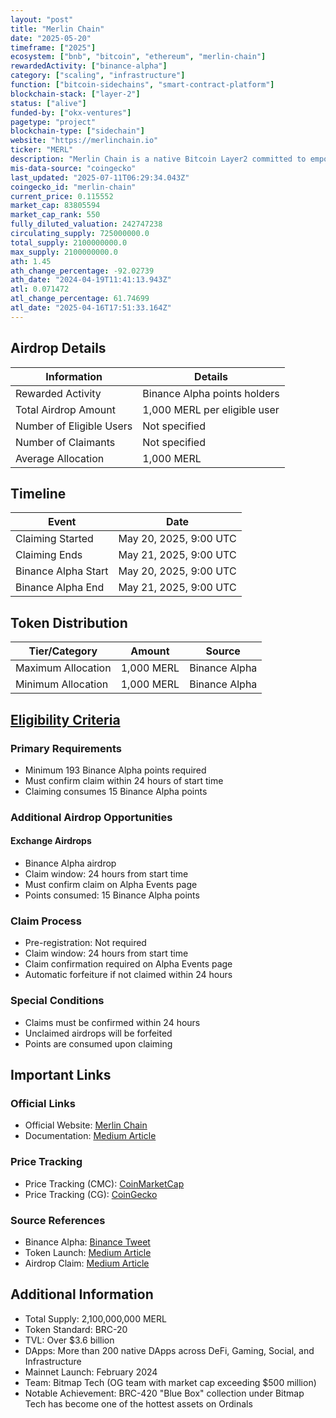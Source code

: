 ```yaml
---
layout: "post"
title: "Merlin Chain"
date: "2025-05-20"
timeframe: ["2025"]
ecosystem: ["bnb", "bitcoin", "ethereum", "merlin-chain"]
rewardedActivity: ["binance-alpha"]
category: ["scaling", "infrastructure"]
function: ["bitcoin-sidechains", "smart-contract-platform"]
blockchain-stack: ["layer-2"]
status: ["alive"]
funded-by: ["okx-ventures"]
pagetype: "project"
blockchain-type: ["sidechain"]
website: "https://merlinchain.io"
ticker: "MERL"
description: "Merlin Chain is a native Bitcoin Layer2 committed to empowering Bitcoin's native assets, protocols, and products on Layer1 through its Layer2 network, integrating ZK-Rollup network, decentralized oracle network, and on-chain BTC fraud proof modules."
mis-data-source: "coingecko"
last_updated: "2025-07-11T06:29:34.043Z"
coingecko_id: "merlin-chain"
current_price: 0.115552
market_cap: 83805594
market_cap_rank: 550
fully_diluted_valuation: 242747238
circulating_supply: 725000000.0
total_supply: 2100000000.0
max_supply: 2100000000.0
ath: 1.45
ath_change_percentage: -92.02739
ath_date: "2024-04-19T11:41:13.943Z"
atl: 0.071472
atl_change_percentage: 61.74699
atl_date: "2025-04-16T17:51:33.164Z"
---
```


## Airdrop Details

| Information              | Details                      |
| ------------------------ | ---------------------------- |
| Rewarded Activity        | Binance Alpha points holders |
| Total Airdrop Amount     | 1,000 MERL per eligible user |
| Number of Eligible Users | Not specified                |
| Number of Claimants      | Not specified                |
| Average Allocation       | 1,000 MERL                   |

## Timeline

| Event               | Date                   |
| ------------------- | ---------------------- |
| Claiming Started    | May 20, 2025, 9:00 UTC |
| Claiming Ends       | May 21, 2025, 9:00 UTC |
| Binance Alpha Start | May 20, 2025, 9:00 UTC |
| Binance Alpha End   | May 21, 2025, 9:00 UTC |

## Token Distribution

| Tier/Category      | Amount     | Source        |
| ------------------ | ---------- | ------------- |
| Maximum Allocation | 1,000 MERL | Binance Alpha |
| Minimum Allocation | 1,000 MERL | Binance Alpha |

## [Eligibility Criteria](https://binance.com/en/support/faq/detail/12e7f2e555704f9c8e852d1c1afb032a)

### Primary Requirements

- Minimum 193 Binance Alpha points required
- Must confirm claim within 24 hours of start time
- Claiming consumes 15 Binance Alpha points

### Additional Airdrop Opportunities

#### Exchange Airdrops

- Binance Alpha airdrop
- Claim window: 24 hours from start time
- Must confirm claim on Alpha Events page
- Points consumed: 15 Binance Alpha points

### Claim Process

- Pre-registration: Not required
- Claim window: 24 hours from start time
- Claim confirmation required on Alpha Events page
- Automatic forfeiture if not claimed within 24 hours

### Special Conditions

- Claims must be confirmed within 24 hours
- Unclaimed airdrops will be forfeited
- Points are consumed upon claiming

## Important Links

### Official Links

- Official Website: [Merlin Chain](https://merlinchain.io)
- Documentation: [Medium Article](https://medium.com/@merlinchaincrypto/introducing-merlin-chain-token-merl-376fe43f180d)

### Price Tracking

- Price Tracking (CMC): [CoinMarketCap](https://coinmarketcap.com/currencies/merlin-chain/)
- Price Tracking (CG): [CoinGecko](https://www.coingecko.com/en/coins/merlin-chain)

### Source References

- Binance Alpha: [Binance Tweet](https://x.com/binance/status/1924754627322364113)
- Token Launch: [Medium Article](https://medium.com/@merlinchaincrypto/merlins-seal-the-biggest-fair-launch-of-layer2-5614001b2582)
- Airdrop Claim: [Medium Article](https://medium.com/@merlinchaincrypto/announcement-on-merlins-seal-airdrop-claim-61408e836ca2)

## Additional Information

- Total Supply: 2,100,000,000 MERL
- Token Standard: BRC-20
- TVL: Over $3.6 billion
- DApps: More than 200 native DApps across DeFi, Gaming, Social, and Infrastructure
- Mainnet Launch: February 2024
- Team: Bitmap Tech (OG team with market cap exceeding $500 million)
- Notable Achievement: BRC-420 "Blue Box" collection under Bitmap Tech has become one of the hottest assets on Ordinals